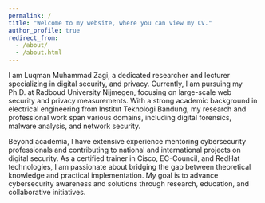 ```yaml
---
permalink: /
title: "Welcome to my website, where you can view my CV."
author_profile: true
redirect_from: 
  - /about/
  - /about.html
---
```


I am Luqman Muhammad Zagi, a dedicated researcher and lecturer specializing in digital security, and privacy. Currently, I am pursuing my Ph.D. at Radboud University Nijmegen, focusing on large-scale web security and privacy measurements. With a strong academic background in electrical engineering from Institut Teknologi Bandung, my research and professional work span various domains, including digital forensics, malware analysis, and network security.

Beyond academia, I have extensive experience mentoring cybersecurity professionals and contributing to national and international projects on digital security. As a certified trainer in Cisco, EC-Council, and RedHat technologies, I am passionate about bridging the gap between theoretical knowledge and practical implementation. My goal is to advance cybersecurity awareness and solutions through research, education, and collaborative initiatives.
